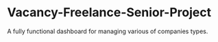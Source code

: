 # Vacancy-Freelance-Senior-Project
A fully functional dashboard for managing various of companies types.
